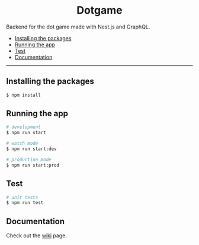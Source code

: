 <h1 align=center>Dotgame</h1>

Backend for the dot game made with Nest.js and GraphQL.

- [Installing the packages](#installing-the-packages)
- [Running the app](#running-the-app)
- [Test](#test)
- [Documentation](#documentation)

---

## Installing the packages

```bash
$ npm install
```

## Running the app

```bash
# development
$ npm run start

# watch mode
$ npm run start:dev

# production mode
$ npm run start:prod
```

## Test

```bash
# unit tests
$ npm run test
```

## Documentation

Check out the [wiki](https://github.com/wetrustinprize/dotgame-backend/wiki) page.